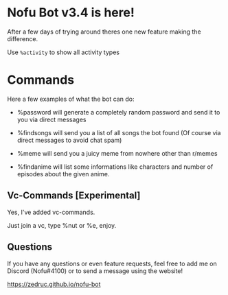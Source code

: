 # Nofu Bot v3.4 is here!

After a few days of trying around theres one new feature making the difference.

Use `%activity` to show all activity types
  

# Commands

Here a few examples of what the bot can do:

- %password will generate a completely random password and send it to you via direct messages

  

- %findsongs will send you a list of all songs the bot found (Of course via direct messages to avoid chat spam)

  

- %meme will send you a juicy meme from nowhere other than r/memes

  

- %findanime will list some informations like characters and number of episodes about the given anime.

## Vc-Commands [Experimental]

Yes, I've added vc-commands.

Just join a vc, type %nut or %e, enjoy.

  

## Questions

If you have any questions or even feature requests, feel free to add me on Discord (Nofu#4100) or to send a message using the website!

https://zedruc.github.io/nofu-bot